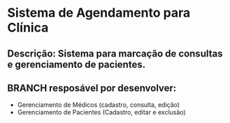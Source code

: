 # Sistema de Agendamento para Clínica
## Descrição: Sistema para marcação de consultas e gerenciamento de pacientes.
## BRANCH resposável por desenvolver:
* Gerenciamento de Médicos (cadastro, consulta, edição)
* Gerenciamento de Pacientes (Cadastro, editar e exclusão)
